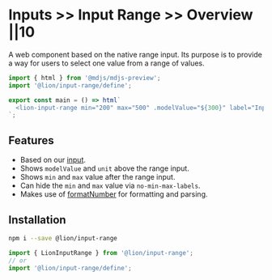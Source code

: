 # Inputs >> Input Range >> Overview ||10

A web component based on the native range input. Its purpose is to provide a way for users to select one value from a range of values.

```js script
import { html } from '@mdjs/mdjs-preview';
import '@lion/input-range/define';
```

```js preview-story
export const main = () => html`
  <lion-input-range min="200" max="500" .modelValue="${300}" label="Input range"></lion-input-range>
`;
```

## Features

- Based on our [input](../input/overview.md).
- Shows `modelValue` and `unit` above the range input.
- Shows `min` and `max` value after the range input.
- Can hide the `min` and `max` value via `no-min-max-labels`.
- Makes use of [formatNumber](../../../docs/systems/localize/numbers.md) for formatting and parsing.

## Installation

```bash
npm i --save @lion/input-range
```

```js
import { LionInputRange } from '@lion/input-range';
// or
import '@lion/input-range/define';
```
